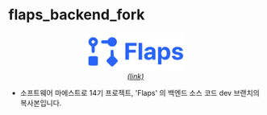 # flaps_backend_fork

<p align="center"/>
  <img src="https://github.com/2480258/flaps_backend_fork/blob/dev/blob/logo.png" width="200"/>
  </br>
  <a href="https://flaps.to"><span><i>(link)</i></span></a>
</p>


* 소프트웨어 마에스트로 14기 프로젝트, 'Flaps' 의 백엔드 소스 코드 dev 브랜치의 복사본입니다.
